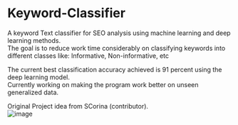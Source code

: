 # Keyword-Classifier
A keyword Text classifier for SEO analysis using machine learning and deep learning methods.    
The goal is to reduce work time considerably  on classifying keywords into different classes like: Informative, Non-informative, etc   

The current best classification accuracy achieved is 91 percent using the deep learning model.  
Currently working on making the program work better on unseen generalized data.




Original Project idea from SCorina (contributor).  
![image](https://github.com/am0032/Keyword-Classifier/assets/123314532/7aba227c-8815-49a7-8b90-161ab918c5bc)


